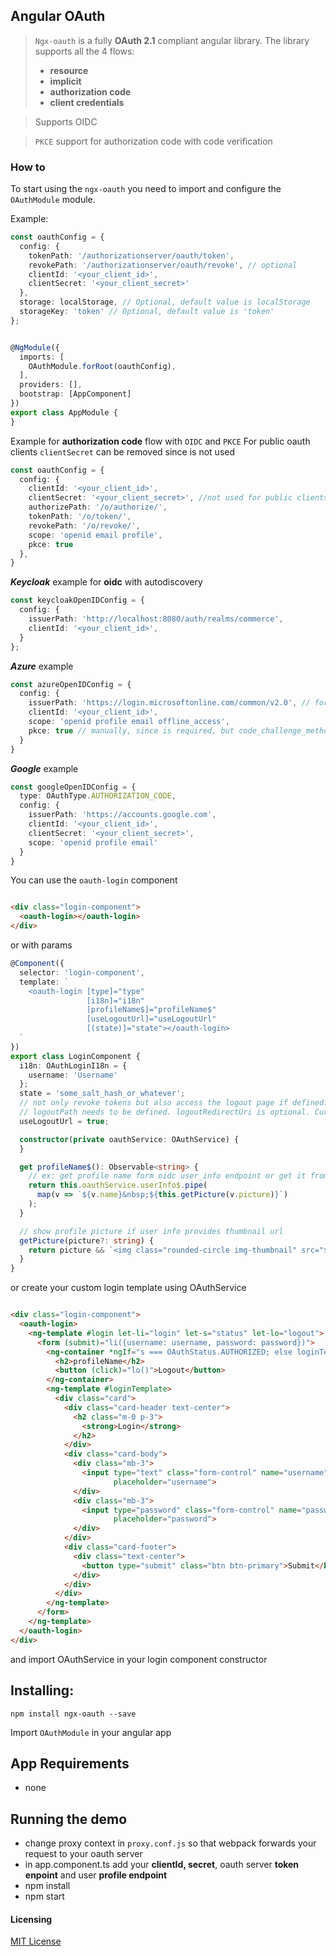 ## Angular OAuth

> `Ngx-oauth` is a fully **OAuth 2.1** compliant angular library. The library supports all the 4 flows:
> * **resource**
> * **implicit**
> * **authorization code**
> * **client credentials**

> Supports OIDC

> `PKCE` support for authorization code with code verification

### How to

To start using the `ngx-oauth` you need to import and configure the `OAuthModule` module.

Example:

```typescript
const oauthConfig = {
  config: {
    tokenPath: '/authorizationserver/oauth/token',
    revokePath: '/authorizationserver/oauth/revoke', // optional
    clientId: '<your_client_id>',
    clientSecret: '<your_client_secret>'
  },
  storage: localStorage, // Optional, default value is localStorage
  storageKey: 'token' // Optional, default value is 'token'
};


@NgModule({
  imports: [
    OAuthModule.forRoot(oauthConfig),
  ],
  providers: [],
  bootstrap: [AppComponent]
})
export class AppModule {
}
``` 

Example for **authorization code** flow with `OIDC` and `PKCE`
For public oauth clients `clientSecret` can be removed since is not used

```typescript
const oauthConfig = {
  config: {
    clientId: '<your_client_id>',
    clientSecret: '<your_client_secret>', //not used for public clients
    authorizePath: '/o/authorize/',
    tokenPath: '/o/token/',
    revokePath: '/o/revoke/',
    scope: 'openid email profile',
    pkce: true
  },
}
```

***Keycloak*** example for **oidc** with autodiscovery

```typescript
const keycloakOpenIDConfig = {
  config: {
    issuerPath: 'http://localhost:8080/auth/realms/commerce',
    clientId: '<your_client_id>',
  }
};
```

***Azure*** example

```typescript
const azureOpenIDConfig = {
  config: {
    issuerPath: 'https://login.microsoftonline.com/common/v2.0', // for common make sure you app has "signInAudience": "AzureADandPersonalMicrosoftAccount",
    clientId: '<your_client_id>',
    scope: 'openid profile email offline_access',
    pkce: true // manually, since is required, but code_challenge_methods_supported is not in openid configuration
  }
}
```

***Google*** example

```typescript
const googleOpenIDConfig = {
  type: OAuthType.AUTHORIZATION_CODE,
  config: {
    issuerPath: 'https://accounts.google.com',
    clientId: '<your_client_id>',
    clientSecret: '<your_client_secret>',
    scope: 'openid profile email'
  }
}
```

You can use the `oauth-login` component

```html

<div class="login-component">
  <oauth-login></oauth-login>
</div>  
```

or with params

```typescript
@Component({
  selector: 'login-component',
  template: `
    <oauth-login [type]="type"
                 [i18n]="i18n"
                 [profileName$]="profileName$"
                 [useLogoutUrl]="useLogoutUrl"
                 [(state)]="state"></oauth-login>
  `
})
export class LoginComponent {
  i18n: OAuthLoginI18n = {
    username: 'Username'
  };
  state = 'some_salt_hash_or_whatever';
  // not only revoke tokens but also access the logout page if defined.
  // logoutPath needs to be defined. logoutRedirectUri is optional. Current url will be used if undefined
  useLogoutUrl = true;

  constructor(private oauthService: OAuthService) {
  }

  get profileName$(): Observable<string> {
    // ex: get profile name form oidc user_info endpoint or get it from some user service 
    return this.oauthService.userInfo$.pipe(
      map(v => `${v.name}&nbsp;${this.getPicture(v.picture)}`)
    );
  }

  // show profile picture if user info provides thumbnail url
  getPicture(picture?: string) {
    return picture && `<img class="rounded-circle img-thumbnail" src="${picture}">` || ''
  }
}
```

or create your custom login template using OAuthService

```html

<div class="login-component">
  <oauth-login>
    <ng-template #login let-li="login" let-s="status" let-lo="logout">
      <form (submit)="li({username: username, password: password})">
        <ng-container *ngIf="s === OAuthStatus.AUTHORIZED; else loginTemplate">
          <h2>profileName</h2>
          <button (click)="lo()">Logout</button>
        </ng-container>
        <ng-template #loginTemplate>
          <div class="card">
            <div class="card-header text-center">
              <h2 class="m-0 p-3">
                <strong>Login</strong>
              </h2>
            </div>
            <div class="card-body">
              <div class="mb-3">
                <input type="text" class="form-control" name="username" required [(ngModel)]="oauthService.username"
                       placeholder="username">
              </div>
              <div class="mb-3">
                <input type="password" class="form-control" name="password" required [(ngModel)]="oauthService.password"
                       placeholder="password">
              </div>
            </div>
            <div class="card-footer">
              <div class="text-center">
                <button type="submit" class="btn btn-primary">Submit</button>
              </div>
            </div>
          </div>
        </ng-template>
      </form>
    </ng-template>
  </oauth-login>
</div>

```

and import OAuthService in your login component constructor

## Installing:

```
npm install ngx-oauth --save
```

Import ```OAuthModule``` in your angular app

## App Requirements

* none

## Running the demo

* change proxy context in ```proxy.conf.js``` so that webpack forwards your request to your oauth server
* in app.component.ts add your **clientId, secret**, oauth server **token enpoint** and user **profile endpoint**
* npm install
* npm start

#### Licensing

[MIT License](LICENSE)
